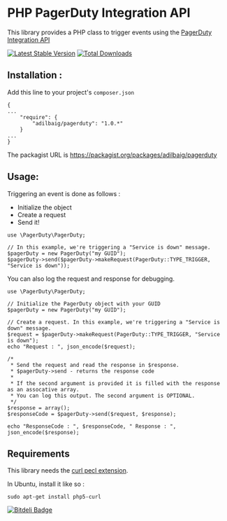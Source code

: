 PHP PagerDuty Integration API
=========
This library provides a PHP class to trigger events using the [PagerDuty Integration API](http://developer.pagerduty.com/documentation/integration/events)

[![Latest Stable Version](https://poser.pugx.org/adilbaig/pagerduty/v/stable.svg)](https://packagist.org/packages/adilbaig/pagerduty) [![Total Downloads](https://poser.pugx.org/adilbaig/pagerduty/downloads.svg)](https://packagist.org/packages/adilbaig/pagerduty) 

Installation :
----
Add this line to your project's `composer.json`
````
{
...
    "require": {
        "adilbaig/pagerduty": "1.0.*"
    }
...
}
````

The packagist URL is https://packagist.org/packages/adilbaig/pagerduty

Usage:
----
Triggering an event is done as follows :
 - Initialize the object
 - Create a request
 - Send it!

 
````
use \PagerDuty\PagerDuty;

// In this example, we're triggering a "Service is down" message.
$pagerDuty = new PagerDuty("my GUID");
$pagerDuty->send($pagerDuty->makeRequest(PagerDuty::TYPE_TRIGGER, "Service is down"));
````

You can also log the request and response for debugging.

````
use \PagerDuty\PagerDuty;

// Initialize the PagerDuty object with your GUID
$pagerDuty = new PagerDuty("my GUID");

// Create a request. In this example, we're triggering a "Service is down" message.
$request = $pagerDuty->makeRequest(PagerDuty::TYPE_TRIGGER, "Service is down");
echo "Request : ", json_encode($request);

/*
 * Send the request and read the response in $response.
 * $pagerDuty->send - returns the response code
 * 
 * If the second argument is provided it is filled with the response as an assocative array.
 * You can log this output. The second argument is OPTIONAL.
 */
$response = array();
$responseCode = $pagerDuty->send($request, $response);

echo "ResponseCode : ", $responseCode, " Response : ", json_encode($response);
````

Requirements
----
This library needs the [curl pecl extension](https://php.net/curl).

In Ubuntu, install it like so :

    sudo apt-get install php5-curl


[![Bitdeli Badge](https://d2weczhvl823v0.cloudfront.net/adilbaig/pagerduty/trend.png)](https://bitdeli.com/free "Bitdeli Badge")

